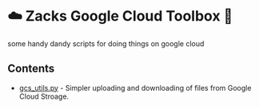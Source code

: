 # ☁️ Zacks Google Cloud Toolbox 🧰
some handy dandy scripts for doing things on google cloud 

## Contents
- [gcs_utils.py](gcs_utils.py) - Simpler uploading and downloading of files from Google Cloud Stroage.
